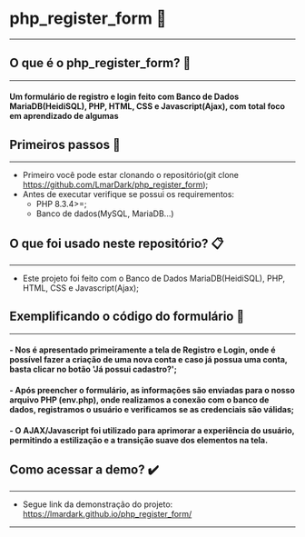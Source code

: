 # php_register_form 📍
---

## O que é o php_register_form? 🤔
---
#### Um formulário de registro e login feito com Banco de Dados MariaDB(HeidiSQL), PHP, HTML, CSS e Javascript(Ajax), com total foco em aprendizado de algumas 

## Primeiros passos  👣
---
- Primeiro você pode estar clonando o repositório(git clone https://github.com/LmarDark/php_register_form);
- Antes de executar verifique se possui os requirementos:
   - PHP 8.3.4>=;
  - Banco de dados(MySQL, MariaDB...)

## O que foi usado neste repositório? 📋
---
- Este projeto foi feito com o Banco de Dados MariaDB(HeidiSQL), PHP, HTML, CSS e Javascript(Ajax); 

## Exemplificando o código do formulário 📑
---
#### - Nos é apresentado primeiramente a tela de Registro e Login, onde é possível fazer a criação de uma nova conta e caso já possua uma conta, basta clicar no botão 'Já possui cadastro?';
#### - Após preencher o formulário, as informações são enviadas para o nosso arquivo PHP (env.php), onde realizamos a conexão com o banco de dados, registramos o usuário e verificamos se as credenciais são válidas;
#### - O AJAX/Javascript foi utilizado para aprimorar a experiência do usuário, permitindo a estilização e a transição suave dos elementos na tela.

## Como acessar a demo? ✔️
---
- Segue link da demonstração do projeto: https://lmardark.github.io/php_register_form/
---


